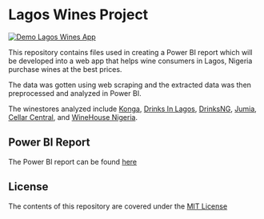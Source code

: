 # Lagos Wines Project

[![Demo Lagos Wines App](https://github.com/ObinnaIheanachor/Lagos-Wines-Project/blob/master/video-demo/Main%20Wine%20Video.gif)](https://youtu.be/nXM0SkO97DI)

This repository contains files used in creating a Power BI report which will be developed into a web app that helps wine consumers in Lagos, Nigeria purchase wines at the best prices.

The data was gotten using web scraping and the extracted data was then preprocessed and analyzed in Power BI.

The winestores analyzed include [Konga](https://www.konga.com/category/wines-2004?page=1), [Drinks In Lagos](https://www.drinksinlagos.com/), [DrinksNG](https://www.drinks.ng/shop/wine/), [Jumia](https://www.jumia.com.ng/wines/), [Cellar Central](https://www.cellarcentral.ng/index.php?_route_=wines&page=1), and [WineHouse Nigeria](https://winehousenigeria.com/product-category/wine/).

## Power BI Report
The Power BI report can be found [here](https://github.com/ObinnaIheanachor/Lagos-Wines-Project/blob/master/Power-BI-report/Resa%20Wines%20PBIX%20File%20(1).pbix)

## License
The contents of this repository are covered under the [MIT License](https://github.com/ObinnaIheanachor/Lagos-Wines-Project/blob/master/License.txt)
